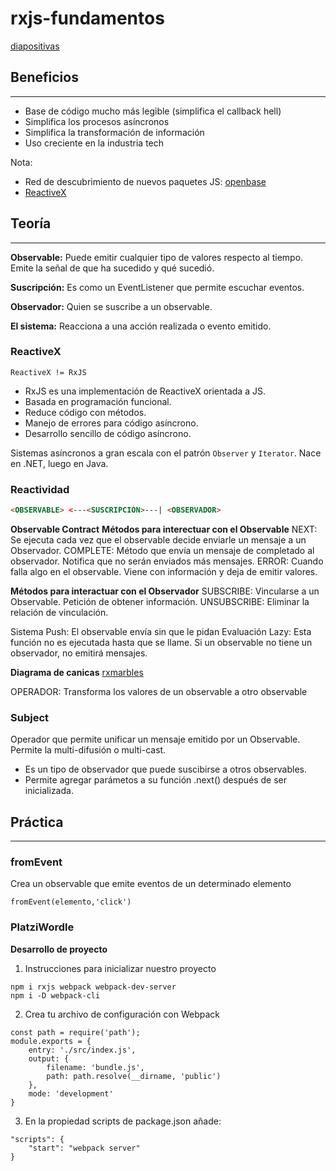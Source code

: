 # rxjs-fundamentos
[diapositivas](https://static.platzi.com/media/public/uploads/2-slides-del-curso-de-programacion-reactiva-con-rxjs_dc67a054-992f-4bea-9bd9-c440fab6b94c.pdf)

## Beneficios
---
* Base de código mucho más legible (simplifica el callback hell)
* Simplifica los procesos asíncronos
* Simplifica la transformación de información
* Uso creciente en la industria tech

Nota: 
* Red de descubrimiento de nuevos paquetes JS: [openbase](https://openbase.com/) 
* [ReactiveX](https://reactivex.io)

## Teoría
---
**Observable:** Puede emitir cualquier tipo de valores respecto al tiempo. Emite la señal de que ha sucedido y qué sucedió. 

**Suscripción:** Es como un EventListener que permite escuchar eventos.

**Observador:** Quien se suscribe a un observable.

**El sistema:** Reacciona a una acción realizada o evento emitido.

### ReactiveX
`ReactiveX != RxJS`
* RxJS es una implementación de ReactiveX orientada a JS.
* Basada en programación funcional.
* Reduce código con métodos.
* Manejo de errores para código asíncrono.
* Desarrollo sencillo de código asíncrono.

Sistemas asíncronos a gran escala con el patrón `Observer` y `Iterator`.
Nace en .NET, luego en Java.

### Reactividad
```html
<OBSERVABLE> <---<SUSCRIPCIÓN>---| <OBSERVADOR>
```

**Observable Contract**
**Métodos para interectuar con el Observable**
NEXT: Se ejecuta cada vez que el observable decide enviarle un mensaje a un Observador.
COMPLETE: Método que envía un mensaje de completado al observador. Notifica que no serán enviados más mensajes.
ERROR: Cuando falla algo en el observable. Viene con información y deja de emitir valores.

**Métodos para interactuar con el Observador**
SUBSCRIBE: Vincularse a un Observable. Petición de obtener información.
UNSUBSCRIBE: Eliminar la relación de vinculación.

Sistema Push: El observable envía sin que le pidan
Evaluación Lazy: Esta función no es ejecutada hasta que se llame. Si un observable no tiene un observador, no emitirá mensajes.

**Diagrama de canicas**
[rxmarbles](https://rxmarbles.com/)

OPERADOR: Transforma los valores de un observable a otro observable

### Subject
Operador que permite unificar un mensaje emitido por un Observable. Permite la multi-difusión o multi-cast.

* Es un tipo de observador que puede suscibirse a otros observables.
* Permite agregar parámetos a su función .next() después de ser inicializada.

## Práctica 
---

### fromEvent
Crea un observable que emite eventos de un determinado elemento
```
fromEvent(elemento,'click')
```
### PlatziWordle
**Desarrollo de proyecto**
1. Instrucciones para inicializar nuestro proyecto
```
npm i rxjs webpack webpack-dev-server
npm i -D webpack-cli
```
2. Crea tu archivo de configuración con Webpack
```
const path = require('path');
module.exports = {
    entry: './src/index.js',
    output: {
        filename: 'bundle.js',
        path: path.resolve(__dirname, 'public')
    },
    mode: 'development'
}
```
3. En la propiedad scripts de package.json añade:
```
"scripts": {
    "start": "webpack server"
}
```